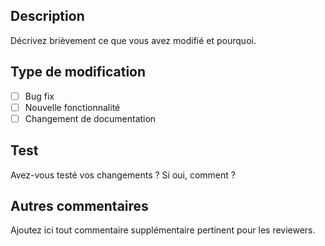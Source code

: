 ## Description
Décrivez brièvement ce que vous avez modifié et pourquoi.

## Type de modification
- [ ] Bug fix
- [ ] Nouvelle fonctionnalité
- [ ] Changement de documentation

## Test
Avez-vous testé vos changements ? Si oui, comment ?

## Autres commentaires
Ajoutez ici tout commentaire supplémentaire pertinent pour les reviewers.